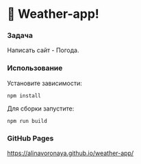 # 🚀 Weather-app!

### Задача
Написать сайт - Погода.

### Использование

Установите зависимости:
```
npm install
```

Для сборки запустите:
```
npm run build
```

### GitHub Pages
https://alinavoronaya.github.io/weather-app/
